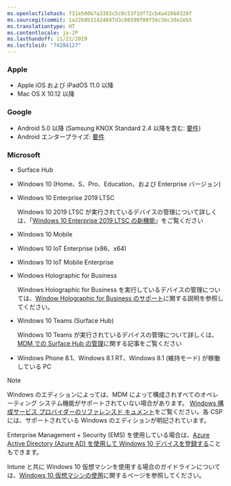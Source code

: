 ```yaml
---
ms.openlocfilehash: f31e500b7a3383c5c0c53f1df72cb4a42660328f
ms.sourcegitcommit: 1a22b8b31424847d3c86590f00f56c5bc3de2eb5
ms.translationtype: HT
ms.contentlocale: ja-JP
ms.lasthandoff: 11/21/2019
ms.locfileid: "74284127"
---
```



### <a name="apple"></a>Apple
- Apple iOS および iPadOS 11.0 以降
- Mac OS X 10.12 以降

### <a name="google"></a>Google
- Android 5.0 以降 (Samsung KNOX Standard 2.4 以降を含む: [要件](https://www.samsungknox.com/en/knox-platform/supported-devices/2.4+))
- Android エンタープライズ: [要件](https://support.google.com/work/android/topic/9428066)

### <a name="microsoft"></a>Microsoft

- Surface Hub
- Windows 10 (Home、S、Pro、Education、および Enterprise バージョン)
- Windows 10 Enterprise 2019 LTSC

  Windows 10 2019 LTSC が実行されているデバイスの管理について詳しくは、「[Windows 10 Enterprise 2019 LTSC の新機能](https://docs.microsoft.com/windows/whats-new/ltsc/whats-new-windows-10-2019)」をご覧ください
  
- Windows 10 Mobile
- Windows 10 IoT Enterprise (x86、x64)
- Windows 10 IoT Mobile Enterprise
- Windows Holographic for Business

  Windows Holographic for Business を実行しているデバイスの管理については、[Window Holographic for Business のサポート](../fundamentals/windows-holographic-for-business.md)に関する説明を参照してください。

- Windows 10 Teams (Surface Hub)

   Windows 10 Teams が実行されているデバイスの管理について詳しくは、[MDM での Surface Hub の管理](https://docs.microsoft.com/surface-hub/manage-settings-with-mdm-for-surface-hub)に関する記事をご覧ください
- Windows Phone 8.1、Windows 8.1 RT、Windows 8.1 (維持モード) が稼働している PC

> [!NOTE]
> Windows のエディションによっては、MDM によって構成されすべてのオペレーティング システム機能がサポートされていない場合があります。 [Windows 構成サービス プロバイダーのリファレンスド キュメント](https://docs.microsoft.com/windows/configuration/provisioning-packages/how-it-pros-can-use-configuration-service-providers)をご覧ください。各 CSP には、サポートされている Windows のエディションが明記されています。

Enterprise Management + Security (EMS) を使用している場合は、[Azure Active Directory (Azure AD) を使用して Windows 10 デバイスを登録する](/intune/windows-enroll)こともできます。

Intune と共に Windows 10 仮想マシンを使用する場合のガイドラインについては、[Windows 10 仮想マシンの使用](../fundamentals/windows-10-virtual-machines.md)に関するページを参照してください。


